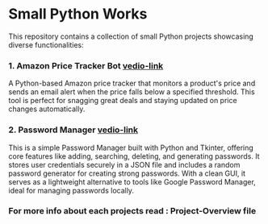 # Small Python Works

This repository contains a collection of small Python projects showcasing diverse functionalities:

### 1. Amazon Price Tracker Bot [vedio-link](https://www.linkedin.com/posts/shivang-gupta-838420253_python-automation-techinnovation-activity-7281957056390017024-de6y?utm_source=share&utm_medium=member_desktop)

A Python-based Amazon price tracker that monitors a product's price and sends an email alert when the price falls below a specified threshold. This tool is perfect for snagging great deals and staying updated on price changes automatically.

### 2. Password Manager [vedio-link](https://www.linkedin.com/posts/shivang-gupta-838420253_happycoding-activity-7262190501901008896-3XQQ?utm_source=share&utm_medium=member_desktop)

This is a simple Password Manager built with Python and Tkinter, offering core features like adding, searching, deleting, and generating passwords. It stores user credentials securely in a JSON file and includes a random password generator for creating strong passwords. With a clean GUI, it serves as a lightweight alternative to tools like Google Password Manager, ideal for managing passwords locally.

### For more info about each projects read : Project-Overview file
